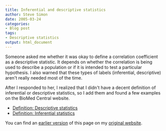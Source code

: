 ```yaml
---
title: Inferential and descriptive statistics
author: Steve Simon
date: 2005-03-24
categories:
- Blog post
tags:
- Descriptive statistics
output: html_document
---
```

Someone asked me whether it was okay to define a correlation coefficient
as a descriptive statistic. It depends on whether the correlation is
being used to describe a population or if it is intended to test a
particular hypothesis. I also warned that these types of labels
(inferential, descriptive) aren't really needed most of the time.

After I responded to her, I realized that I didn't have a decent
definition of inferential or descriptive statistics, so I add them and
found a few examples on the BioMed Central website.

-   [Definition: Descriptive
    statistics](www.childrensmercy.org/definitions/descriptive.statistics.htm)
-   [Definition: Inferential
    statistics](www.childrensmercy.org/definitions/inferential.statistics.htm)

You can find an [earlier version][sim1] of this page on my [original website][sim2].


[sim1]: http://www.pmean.com/05/InferentialDescriptive.html
[sim2]: http://www.pmean.com/original_site.html
